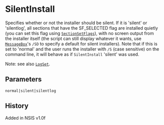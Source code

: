 # SilentInstall

Specifies whether or not the installer should be silent. If it is 'silent' or 'silentlog', all sections that have the SF_SELECTED flag are installed quietly (you can set this flag using [`SectionSetFlags`][1]), with no screen output from the installer itself (the script can still display whatever it wants, use [`MessageBox`][2]'s `/SD` to specify a default for silent installers). Note that if this is set to 'normal' and the user runs the installer with `/S` (case sensitive) on the command line, it will behave as if `SilentInstall` 'silent' was used.

Note: see also [`LogSet`][3].

## Parameters

    normal|silent|silentlog

## History

Added in NSIS v1.0f

[1]: SectionSetFlags.md
[2]: MessageBox.md
[3]: LogSet.md
